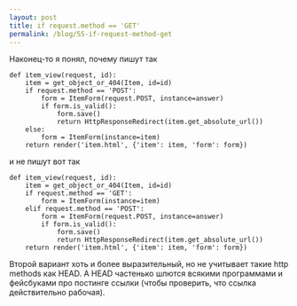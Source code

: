 ```yaml
---
layout: post
title: if request.method == 'GET'
permalink: /blog/55-if-request-method-get
---
```

Наконец-то я понял, почему пишут так

    def item_view(request, id):
        item = get_object_or_404(Item, id=id)
        if request.method == 'POST':
            form = ItemForm(request.POST, instance=answer)
            if form.is_valid():
                form.save()
                return HttpResponseRedirect(item.get_absolute_url())
        else:
            form = ItemForm(instance=item)
        return render('item.html', {'item': item, 'form': form})

и не пишут вот так

    def item_view(request, id):
        item = get_object_or_404(Item, id=id)
        if request.method == 'GET':
            form = ItemForm(instance=item)
        elif request.method == 'POST':
            form = ItemForm(request.POST, instance=answer)
            if form.is_valid():
                form.save()
                return HttpResponseRedirect(item.get_absolute_url())            
        return render('item.html', {'item': item, 'form': form})
        
Второй вариант хоть и более выразительный, но не учитывает такие http methods как HEAD. А HEAD частенько шлются всякими программами и фейсбуками про постинге ссылки (чтобы проверить, что ссылка действительно рабочая).